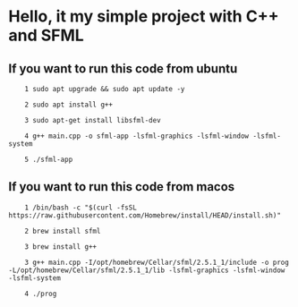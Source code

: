 # Hello, it my simple project with C++ and SFML 

## If you want to run this code from ubuntu 

~~~
    1 sudo apt upgrade && sudo apt update -y
    
    2 sudo apt install g++

    3 sudo apt-get install libsfml-dev

    4 g++ main.cpp -o sfml-app -lsfml-graphics -lsfml-window -lsfml-system

    5 ./sfml-app 
~~~

## If you want to run this code from macos 

~~~
    1 /bin/bash -c "$(curl -fsSL https://raw.githubusercontent.com/Homebrew/install/HEAD/install.sh)"

    2 brew install sfml
    
    3 brew install g++

    3 g++ main.cpp -I/opt/homebrew/Cellar/sfml/2.5.1_1/include -o prog -L/opt/homebrew/Cellar/sfml/2.5.1_1/lib -lsfml-graphics -lsfml-window -lsfml-system

    4 ./prog 
~~~
